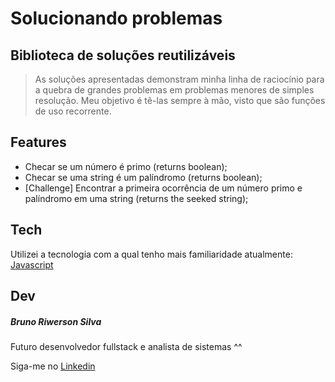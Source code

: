 # Solucionando problemas
## Biblioteca de soluções reutilizáveis
> As soluções apresentadas demonstram minha linha de raciocínio para a quebra de
> grandes problemas em problemas menores de simples resolução.
> Meu objetivo é tê-las sempre à mão, visto que são funções de uso recorrente.

## Features
- Checar se um número é primo (returns boolean);
- Checar se uma string é um palíndromo (returns boolean);
- [Challenge] Encontrar a primeira ocorrência de um número primo e palíndromo em uma string (returns the seeked string);

## Tech
Utilizei a tecnologia com a qual tenho mais familiaridade atualmente: [Javascript](https://developer.mozilla.org/pt-BR/docs/Web/JavaScript)

## Dev
##### _Bruno Riwerson Silva_
Futuro desenvolvedor fullstack e analista de sistemas ^^

Siga-me no [Linkedin](https://www.linkedin.com/in/bruno-riwerson/)